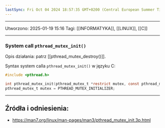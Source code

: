 ```yaml
---
lastSync: Fri Oct 04 2024 18:57:35 GMT+0200 (Central European Summer Time)
---
```


---
Utworzono: 2025-01-19 15:16
Tagi: [[INFORMATYKA]], [[LINUX]], [[C]]

---

### **System call `pthread_mutex_init()`**
Opis działania: patrz [[pthread_mutex_destroy()]].

Syntax system calla `pthread_mutex_init()` w języku C:

```c
#include <pthread.h>

int pthread_mutex_init(pthread_mutex_t *restrict mutex, const pthread_mutexattr_t *restrict attr);
pthread_mutex_t mutex = PTHREAD_MUTEX_INITIALIZER;
```


---
## Źródła i odniesienia:
- https://man7.org/linux/man-pages/man3/pthread_mutex_init.3p.html